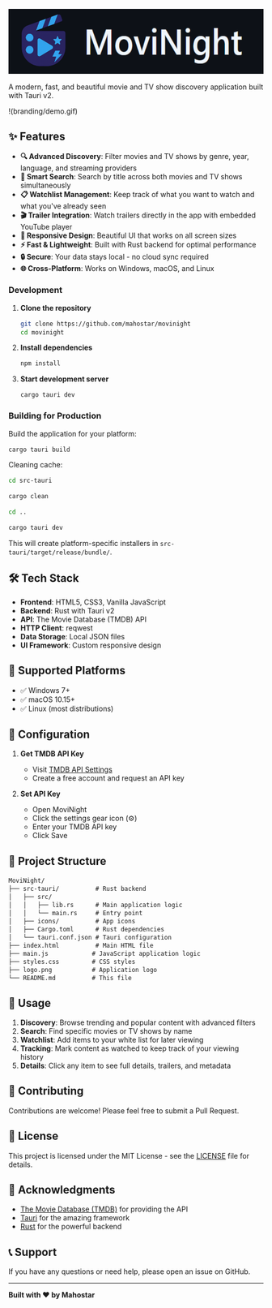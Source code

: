 ![MoviNight](branding/logoGit.png)

A modern, fast, and beautiful movie and TV show discovery application built with Tauri v2.

!(branding/demo.gif)

## ✨ Features

- **🔍 Advanced Discovery**: Filter movies and TV shows by genre, year, language, and streaming providers
- **🔎 Smart Search**: Search by title across both movies and TV shows simultaneously  
- **📋 Watchlist Management**: Keep track of what you want to watch and what you've already seen
- **🎬 Trailer Integration**: Watch trailers directly in the app with embedded YouTube player
- **📱 Responsive Design**: Beautiful UI that works on all screen sizes
- **⚡ Fast & Lightweight**: Built with Rust backend for optimal performance
- **🔒 Secure**: Your data stays local - no cloud sync required
- **🌐 Cross-Platform**: Works on Windows, macOS, and Linux

### Development

1. **Clone the repository**
   ```bash
   git clone https://github.com/mahostar/movinight
   cd movinight
   ```

2. **Install dependencies**
   ```bash
   npm install
   ```

3. **Start development server**
   ```bash
   cargo tauri dev
   ```

### Building for Production

Build the application for your platform:

```bash
cargo tauri build
```

Cleaning cache:
```bash
cd src-tauri
```
```bash
cargo clean
```
```bash
cd ..
```
```bash
cargo tauri dev
```

This will create platform-specific installers in `src-tauri/target/release/bundle/`.

## 🛠️ Tech Stack

- **Frontend**: HTML5, CSS3, Vanilla JavaScript
- **Backend**: Rust with Tauri v2
- **API**: The Movie Database (TMDB) API
- **HTTP Client**: reqwest
- **Data Storage**: Local JSON files
- **UI Framework**: Custom responsive design

## 📱 Supported Platforms

- ✅ Windows 7+
- ✅ macOS 10.15+
- ✅ Linux (most distributions)

## 🔧 Configuration

1. **Get TMDB API Key**
   - Visit [TMDB API Settings](https://www.themoviedb.org/settings/api)
   - Create a free account and request an API key

2. **Set API Key**
   - Open MoviNight
   - Click the settings gear icon (⚙️)
   - Enter your TMDB API key
   - Click Save

## 📁 Project Structure

```
MoviNight/
├── src-tauri/          # Rust backend
│   ├── src/
│   │   ├── lib.rs      # Main application logic
│   │   └── main.rs     # Entry point
│   ├── icons/          # App icons
│   ├── Cargo.toml      # Rust dependencies
│   └── tauri.conf.json # Tauri configuration
├── index.html          # Main HTML file
├── main.js            # JavaScript application logic
├── styles.css         # CSS styles
├── logo.png           # Application logo
└── README.md          # This file
```

## 🎯 Usage

1. **Discovery**: Browse trending and popular content with advanced filters
2. **Search**: Find specific movies or TV shows by name
3. **Watchlist**: Add items to your white list for later viewing
4. **Tracking**: Mark content as watched to keep track of your viewing history
5. **Details**: Click any item to see full details, trailers, and metadata

## 🤝 Contributing

Contributions are welcome! Please feel free to submit a Pull Request.

## 📄 License

This project is licensed under the MIT License - see the [LICENSE](LICENSE) file for details.

## 🙏 Acknowledgments

- [The Movie Database (TMDB)](https://www.themoviedb.org/) for providing the API
- [Tauri](https://tauri.app/) for the amazing framework
- [Rust](https://www.rust-lang.org/) for the powerful backend

## 📞 Support

If you have any questions or need help, please open an issue on GitHub.

---

**Built with ❤️ by Mahostar** 
